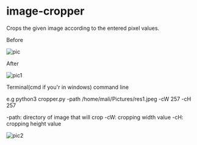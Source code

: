 # image-cropper
Crops the given image according to the entered pixel values.



Before

![pic](https://user-images.githubusercontent.com/29674277/90252696-9b231280-de48-11ea-8c81-f833e38ab2b3.jpg)



After

![pic1](https://user-images.githubusercontent.com/29674277/90252735-ac6c1f00-de48-11ea-91ba-15609330a81b.jpg)




Terminal(cmd if you'r in windows) command line

e.g
python3 cropper.py -path /home/mali/Pictures/res1.jpeg -cW 257 -cH 257

-path: directory of image that will crop
-cW: cropping width value
-cH: cropping height value

![pic2](https://user-images.githubusercontent.com/29674277/90252954-1258a680-de49-11ea-9440-32e1597351e9.jpg)
